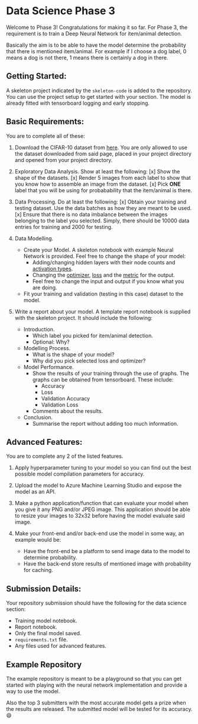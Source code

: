 # Data Science Phase 3

Welcome to Phase 3! Congratulations for making it so far. For Phase 3, the requirement is to train a Deep Neural Network for item/animal detection.

Basically the aim is to be able to have the model determine the probability that there is mentioned item/animal. For example if I choose a dog label, 0 means a dog is not there, 1 means there is certainly a dog in there.

## Getting Started:
A skeleton project indicated by the `skeleton-code` is added to the repository. You can use the project setup to get started with your section. The model is already fitted with tensorboard logging and early stopping.

## Basic Requirements:

You are to complete all of these:

1. Download the CIFAR-10 dataset from [here](https://www.cs.toronto.edu/~kriz/cifar.html). You are only allowed to use the dataset downloaded from said page, placed in your project directory and opened from your project directory.

2. Exploratory Data Analysis. Show at least the following:
    [x] Show the shape of the datasets.
    [x] Render 5 images from each label to show that you know how to assemble an image from the dataset.
    [x] Pick __ONE__ label that you will be using for probabability that the item/animal is there.

3. Data Processing. Do at least the following:
    [x] Obtain your training and testing dataset. Use the data batches as how they are meant to be used.
    [x] Ensure that there is no data imbalance between the images belonging to the label you selected. Simply, there should be 10000 data entries for training and 2000 for testing.

4. Data Modelling.
    * Create your Model. A skeleton notebook with example Neural Network is provided. Feel free to change the shape of your model:
        * Adding/changing hidden layers with their node counts and [activation types](https://keras.io/api/layers/activations/).
        * Changing the [optimizer](https://keras.io/api/optimizers/), [loss](https://keras.io/api/losses/) and the [metric](https://keras.io/api/metrics/) for the output.
        * Feel free to change the input and output if you know what you are doing.
    * Fit your training and validation (testing in this case) dataset to the model.

5. Write a report about your model. A template report notebook is supplied with the skeleton project. It should include the following:
    * Introduction.
        * Which label you picked for item/animal detection.
        * Optional: Why?
    * Modelling Process.
        * What is the shape of your model?
        * Why did you pick selected loss and optimizer?
    * Model Performance.
        * Show the results of your training through the use of graphs. The graphs can be obtained from tensorboard. These include:
            * Accuracy
            * Loss
            * Validation Accuracy
            * Validation Loss
        * Comments about the results.
    * Conclusion.
        * Summarise the report without adding too much information.

## Advanced Features:

You are to complete any 2 of the listed features.

1. Apply hyperparameter tuning to your model so you can find out the best possible model compilation parameters for accuracy.

2. Upload the model to Azure Machine Learning Studio and expose the model as an API.

3. Make a python application/function that can evaluate your model when you give it any PNG and/or JPEG image. This application should be able to resize your images to 32x32 before having the model evaluate said image.

4. Make your front-end and/or back-end use the model in some way, an example would be:
    * Have the front-end be a platform to send image data to the model to determine probability.
    * Have the back-end store results of mentioned image with probability for caching.

## Submission Details:
Your repository submission should have the following for the data science section:
- Training model notebook.
- Report notebook.
- Only the final model saved.
- `requirements.txt` file.
- Any files used for advanced features.

## Example Repository

The example repository is meant to be a playground so that you can get started with playing with the neural network implementation and provide a way to use the model.

Also the top 3 submitters with the most accurate model gets a prize when the results are released. The submitted model will be tested for its accuracy. 😄
